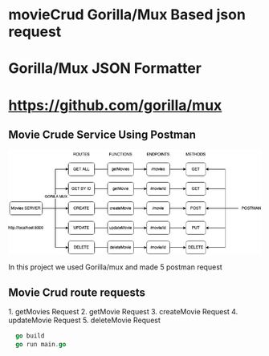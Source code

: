 # movieCrud Gorilla/Mux Based json request 

# Gorilla/Mux JSON Formatter
# https://github.com/gorilla/mux

<h2>
    Movie Crude Service Using Postman 
</h2>

![alt text](diagram.jpg)

In this project we used Gorilla/mux and made 5 postman request 

<h2>Movie Crud route requests</h2>
1.  getMovies Request
2.  getMovie Request
3.  createMovie Request
4.  updateMovie Request
5.  deleteMovie Request


```go
  go build
  go run main.go
```
